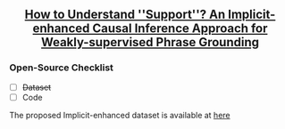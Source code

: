 <h2 align="center"> <a href="https://arxiv.org/pdf/2402.19116"> How to Understand ''Support''? An Implicit-enhanced Causal Inference Approach for Weakly-supervised Phrase Grounding</a></h2>
  
### Open-Source Checklist
- [ ] ~~Dataset~~
- [ ] Code

The proposed Implicit-enhanced dataset is available at [here](https://drive.google.com/file/d/1_js1ikr3Iaef_t3wPCPzI06Q5yCeGfa2/view?usp=drive_link)

